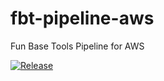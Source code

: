 # fbt-pipeline-aws
Fun Base Tools Pipeline for AWS

[![Release](https://img.shields.io/github/v/release/funbasetools/fbt-pipe-aws?include_prereleases&label=Release&logo=Github)](https://github.com/funbasetools/fbt-pipe-aws/releases)
